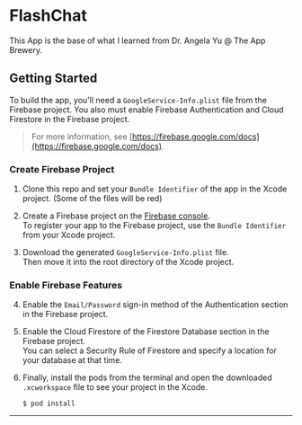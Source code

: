 # FlashChat

This App is the base of what I learned from Dr. Angela Yu @ The App Brewery.


## Getting Started
To build the app, you'll need a `GoogleService-Info.plist` file from the Firebase project.
You also must enable Firebase Authentication and Cloud Firestore in the Firebase project.
> For more information, see [https://firebase.google.com/docs](https://firebase.google.com/docs).

### Create Firebase Project
1. Clone this repo and set your `Bundle Identifier` of the app in the Xcode project. (Some of the files will be red)

1. Create a Firebase project on the [Firebase console](https://console.firebase.google.com).  
    To register your app to the Firebase project, use the `Bundle Identifier` from your Xcode project.

1. Download the generated `GoogleService-Info.plist` file.  
    Then move it into the root directory of the Xcode project.

### Enable Firebase Features
4. Enable the `Email/Password` sign-in method of the Authentication section in the Firebase project.

1. Enable the Cloud Firestore of the Firestore Database section in the Firebase project.  
    You can select a Security Rule of Firestore and specify a location for your database at that time.


1. Finally, install the pods from the terminal and open the downloaded `.xcworkspace` file to see your project in the Xcode.
    ```
    $ pod install
    ```

---
